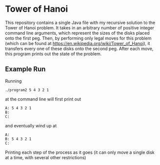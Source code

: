# Tower of Hanoi

This repository contains a single Java file with my recursive solution to the Tower of Hanoi problem. It takes in an arbitrary number of positive integer command line arguments, which represent the sizes of the disks placed onto the first peg. Then, by performing only legal moves for this problem (which can be found at https://en.wikipedia.org/wiki/Tower_of_Hanoi), it transfers every one of these disks onto the second peg. After each move, this program prints out the state of the problem.

## Example Run

Running
```
./program2 5 4 3 2 1
```
at the command line will first print out

```
A: 5 4 3 2 1
B:
C:
```
and eventually wind up at
```
A:
B: 5 4 3 2 1
C:
```
Printing each step of the process as it goes (it can only move a single disk at a time, with several other restrictions)
